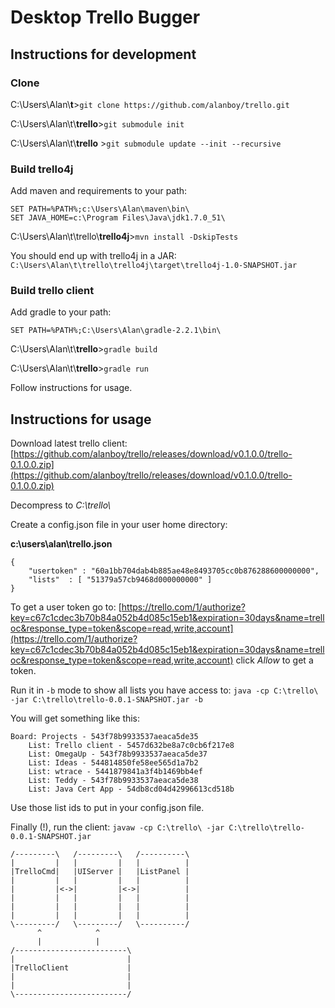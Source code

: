 Desktop Trello Bugger
==================

## Instructions for development ##

### Clone ###
C:\Users\Alan\\**t**>`git clone https://github.com/alanboy/trello.git`

C:\Users\Alan\t\\**trello**>`git submodule init`

C:\Users\Alan\t\\**trello** >`git submodule update --init --recursive`

### Build trello4j ###
Add maven and requirements to your path:

	SET PATH=%PATH%;c:\Users\Alan\maven\bin\
	SET JAVA_HOME=c:\Program Files\Java\jdk1.7.0_51\

C:\Users\Alan\t\trello\\**trello4j**>`mvn install -DskipTests`

You should end up with trello4j in a JAR:
`C:\Users\Alan\t\trello\trello4j\target\trello4j-1.0-SNAPSHOT.jar`

### Build trello client ###
Add gradle to your path:

	SET PATH=%PATH%;C:\Users\Alan\gradle-2.2.1\bin\

C:\Users\Alan\t\\**trello**>`gradle build`

C:\Users\Alan\t\\**trello**>`gradle run`

Follow instructions for usage.

## Instructions for usage ##

Download latest trello client: [https://github.com/alanboy/trello/releases/download/v0.1.0.0/trello-0.1.0.0.zip](https://github.com/alanboy/trello/releases/download/v0.1.0.0/trello-0.1.0.0.zip)

Decompress to *C:\\trello\\*

Create a config.json file in your user home directory:

**c:\users\alan\trello.json**

    {
        "usertoken" : "60a1bb704dab4b885ae48e8493705cc0b876288600000000",
        "lists"  : [ "51379a57cb9468d000000000" ]  
    }

To get a user token go to: [https://trello.com/1/authorize?key=c67c1cdec3b70b84a052b4d085c15eb1&expiration=30days&name=trelloc&response_type=token&scope=read,write,account](https://trello.com/1/authorize?key=c67c1cdec3b70b84a052b4d085c15eb1&expiration=30days&name=trelloc&response_type=token&scope=read,write,account) click *Allow* to get a token.

Run it in `-b` mode to show all lists you have access to: `java -cp C:\trello\ -jar C:\trello\trello-0.0.1-SNAPSHOT.jar -b`

You will get something like this: 

	Board: Projects - 543f78b9933537aeaca5de35
	    List: Trello client - 5457d632be8a7c0cb6f217e8
	    List: OmegaUp - 543f78b9933537aeaca5de37
	    List: Ideas - 544814850fe58ee565d1a7b2
	    List: wtrace - 5441879841a3f4b1469bb4ef
	    List: Teddy - 543f78b9933537aeaca5de38
	    List: Java Cert App - 54db8cd04d42996613cd518b

Use those list ids to put in your config.json file.

Finally (!), run the client: `javaw -cp C:\trello\ -jar C:\trello\trello-0.0.1-SNAPSHOT.jar`

	/---------\   /---------\   /----------\
	|         |   |         |   |          |
	|TrelloCmd|   |UIServer |   |ListPanel |
	|         |   |         |   |          |
	|         |<->|         |<->|          |
	|         |   |         |   |          |
	|         |   |         |   |          |
	|         |   |         |   |          |
	\---------/   \---------/   \----------/ 
	      ^            ^
	      |            |
	/-------------------------\
	|                         |
	|TrelloClient             |
	|                         |
	|                         |
	\-------------------------/

